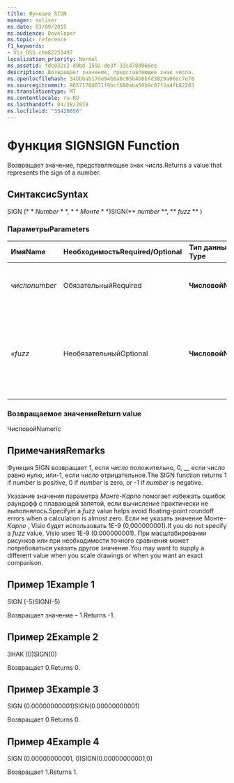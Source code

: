 ```yaml
---
title: Функция SIGN
manager: soliver
ms.date: 03/09/2015
ms.audience: Developer
ms.topic: reference
f1_keywords:
- Vis_DSS.chm82251497
localization_priority: Normal
ms.assetid: fdc032c2-d0bd-1592-de3f-33c478d066ee
description: Возвращает значение, представляющее знак числа.
ms.openlocfilehash: 34bbbab17de94b0a8c95b4b0bfd3829a06dc7e70
ms.sourcegitcommit: 8657170d071f9bcf680aba50b9c07f2a4fb82283
ms.translationtype: MT
ms.contentlocale: ru-RU
ms.lasthandoff: 04/28/2019
ms.locfileid: "33420656"
---
```

# <a name="sign-function"></a><span data-ttu-id="c6485-103">Функция SIGN</span><span class="sxs-lookup"><span data-stu-id="c6485-103">SIGN Function</span></span>

<span data-ttu-id="c6485-104">Возвращает значение, представляющее знак числа.</span><span class="sxs-lookup"><span data-stu-id="c6485-104">Returns a value that represents the sign of a number.</span></span> 
  
## <a name="syntax"></a><span data-ttu-id="c6485-105">Синтаксис</span><span class="sxs-lookup"><span data-stu-id="c6485-105">Syntax</span></span>

<span data-ttu-id="c6485-106">SIGN (\* \* *Number* \* \*, \* \* *Монте* \* \*)</span><span class="sxs-lookup"><span data-stu-id="c6485-106">SIGN(\*\* *number* \*\*, \*\* *fuzz* \*\* )</span></span> 
  
### <a name="parameters"></a><span data-ttu-id="c6485-107">Параметры</span><span class="sxs-lookup"><span data-stu-id="c6485-107">Parameters</span></span>

|<span data-ttu-id="c6485-108">**Имя**</span><span class="sxs-lookup"><span data-stu-id="c6485-108">**Name**</span></span>|<span data-ttu-id="c6485-109">**Необходимость**</span><span class="sxs-lookup"><span data-stu-id="c6485-109">**Required/Optional**</span></span>|<span data-ttu-id="c6485-110">**Тип данных**</span><span class="sxs-lookup"><span data-stu-id="c6485-110">**Data Type**</span></span>|<span data-ttu-id="c6485-111">**Описание**</span><span class="sxs-lookup"><span data-stu-id="c6485-111">**Description**</span></span>|
|:-----|:-----|:-----|:-----|
| <span data-ttu-id="c6485-112">_число_</span><span class="sxs-lookup"><span data-stu-id="c6485-112">_number_</span></span> <br/> |<span data-ttu-id="c6485-113">Обязательный</span><span class="sxs-lookup"><span data-stu-id="c6485-113">Required</span></span>  <br/> |<span data-ttu-id="c6485-114">**Числовой**</span><span class="sxs-lookup"><span data-stu-id="c6485-114">**Numeric**</span></span> <br/> | <span data-ttu-id="c6485-115">Число, для которого нужно определить знак.</span><span class="sxs-lookup"><span data-stu-id="c6485-115">The number for which you want to determine the sign.</span></span>  <br/> |
| <span data-ttu-id="c6485-116">_«_</span><span class="sxs-lookup"><span data-stu-id="c6485-116">_fuzz_</span></span> <br/> |<span data-ttu-id="c6485-117">Необязательный</span><span class="sxs-lookup"><span data-stu-id="c6485-117">Optional</span></span>  <br/> |<span data-ttu-id="c6485-118">**Числовой**</span><span class="sxs-lookup"><span data-stu-id="c6485-118">**Numeric**</span></span> <br/> |<span data-ttu-id="c6485-119">Указывает, насколько близко к нулю число должно считаться равным нулю.</span><span class="sxs-lookup"><span data-stu-id="c6485-119">Specifies how close to zero the number must be in order to be considered equal to zero.</span></span>  <br/> |
   
### <a name="return-value"></a><span data-ttu-id="c6485-120">Возвращаемое значение</span><span class="sxs-lookup"><span data-stu-id="c6485-120">Return value</span></span>

<span data-ttu-id="c6485-121">Числовой</span><span class="sxs-lookup"><span data-stu-id="c6485-121">Numeric</span></span>
  
## <a name="remarks"></a><span data-ttu-id="c6485-122">Примечания</span><span class="sxs-lookup"><span data-stu-id="c6485-122">Remarks</span></span>

<span data-ttu-id="c6485-123">Функция SIGN возвращает 1, если _число_ положительно, 0, __ если число равно нулю, или-1, если _число_ отрицательное.</span><span class="sxs-lookup"><span data-stu-id="c6485-123">The SIGN function returns 1 if  _number_ is positive, 0 if  _number_ is zero, or -1 if  _number_ is negative.</span></span> 
  
<span data-ttu-id="c6485-124">Указание значения параметра _Монте-Карло_ помогает избежать ошибок раундофф с плавающей запятой, если вычисление практически не выполнялось.</span><span class="sxs-lookup"><span data-stu-id="c6485-124">Specifyin a  _fuzz_ value helps avoid floating-point roundoff errors when a calculation is almost zero.</span></span> <span data-ttu-id="c6485-125">Если не указать значение Монте- _Карло_ , Visio будет использовать 1E-9 (0,000000001).</span><span class="sxs-lookup"><span data-stu-id="c6485-125">If you do not specify a  _fuzz_ value, Visio uses 1E-9 (0.000000001).</span></span> <span data-ttu-id="c6485-126">При масштабировании рисунков или при необходимости точного сравнения может потребоваться указать другое значение.</span><span class="sxs-lookup"><span data-stu-id="c6485-126">You may want to supply a different value when you scale drawings or when you want an exact comparison.</span></span> 
  
## <a name="example-1"></a><span data-ttu-id="c6485-127">Пример 1</span><span class="sxs-lookup"><span data-stu-id="c6485-127">Example 1</span></span>

<span data-ttu-id="c6485-128">SIGN (-5)</span><span class="sxs-lookup"><span data-stu-id="c6485-128">SIGN(-5)</span></span>
  
<span data-ttu-id="c6485-129">Возвращает значение – 1.</span><span class="sxs-lookup"><span data-stu-id="c6485-129">Returns -1.</span></span>
  
## <a name="example-2"></a><span data-ttu-id="c6485-130">Пример 2</span><span class="sxs-lookup"><span data-stu-id="c6485-130">Example 2</span></span>

<span data-ttu-id="c6485-131">ЗНАК (0)</span><span class="sxs-lookup"><span data-stu-id="c6485-131">SIGN(0)</span></span>
  
<span data-ttu-id="c6485-132">Возвращает 0.</span><span class="sxs-lookup"><span data-stu-id="c6485-132">Returns 0.</span></span>
  
## <a name="example-3"></a><span data-ttu-id="c6485-133">Пример 3</span><span class="sxs-lookup"><span data-stu-id="c6485-133">Example 3</span></span>

<span data-ttu-id="c6485-134">SIGN (0.00000000001)</span><span class="sxs-lookup"><span data-stu-id="c6485-134">SIGN(0.00000000001)</span></span>
  
<span data-ttu-id="c6485-135">Возвращает 0.</span><span class="sxs-lookup"><span data-stu-id="c6485-135">Returns 0.</span></span>
  
## <a name="example-4"></a><span data-ttu-id="c6485-136">Пример 4</span><span class="sxs-lookup"><span data-stu-id="c6485-136">Example 4</span></span>

<span data-ttu-id="c6485-137">SIGN (0.00000000001, 0)</span><span class="sxs-lookup"><span data-stu-id="c6485-137">SIGN(0.00000000001,0)</span></span>
  
<span data-ttu-id="c6485-138">Возвращает 1.</span><span class="sxs-lookup"><span data-stu-id="c6485-138">Returns 1.</span></span>
  

